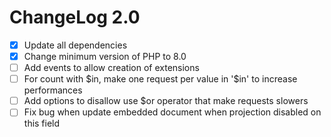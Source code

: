 # ChangeLog 2.0

- [x] Update all dependencies
- [x] Change minimum version of PHP to 8.0
- [ ] Add events to allow creation of extensions
- [ ] For count with \$in, make one request per value in '$in' to increase performances
- [ ] Add options to disallow use $or operator that make requests slowers
- [ ] Fix bug when update embedded document when projection disabled on this field